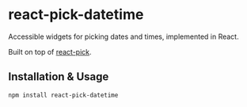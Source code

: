 # react-pick-datetime

Accessible widgets for picking dates and times, implemented in React. 

Built on top of [react-pick](https://github.com/hellojwilde/react-pick).

## Installation & Usage

`npm install react-pick-datetime`